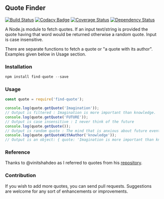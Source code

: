 ## Quote Finder
[![Build Status][build-status-image]][build-status-url] [![Codacy Badge][badge-url]][code-quality-url] [![Coverage Status][coverage-image]][coverage-url] [![Dependency Status](https://david-dm.org/naman1303/find-quote.svg)](https://david-dm.org/naman1303/find-quote)

A Node.js module to fetch quotes. If an input text/string is provided the quote having that word would be returned otherwise a random quote. Input is case insensitive. 

There are separate functions to fetch a quote or "a quote with its author". Examples given below in Usage section.

### Installation
```javascript
npm install find-quote --save
```

### Usage
```javascript
const quote = require('find-quote');

console.log(quote.getQuote('Imagination')); 
// Output is filtered : Imagination is more important than knowledge.
console.log(quote.getQuote('FUTURE')); 
// Output is case insensitive : I never think of the future
console.log(quote.getQuote()); 
// Output is random quote : The mind that is anxious about future events is miserable.
console.log(quote.getQuoteWithAuthor('knowledge'));
// Output is an object: { quote: 'Imagination is more important than knowledge.', author: 'Albert Einstein' }
```
### Reference
Thanks to @vinitshahdeo as I referred to quotes from his [repository][]. 

### Contribution
If you wish to add more quotes, you can send pull requests. 
Suggestions are welcome for any sort of enhancements or improvements.

[repository]: <https://github.com/vinitshahdeo/inspirational-quotes>
[build-status-image]: https://travis-ci.org/naman1303/find-quote.svg?branch=master
[badge-url]: https://api.codacy.com/project/badge/Grade/676df203e94d44af94969d094073dac9
[build-status-url]: https://travis-ci.org/naman1303/find-quote
[code-quality-url]: https://www.codacy.com/manual/naman1303/find-quote?utm_source=github.com&amp;utm_medium=referral&amp;utm_content=naman1303/find-quote&amp;utm_campaign=Badge_Grade
[coverage-image]: https://coveralls.io/repos/github/naman1303/find-quote/badge.svg?branch=master
[coverage-url]: https://coveralls.io/github/naman1303/find-quote?branch=master